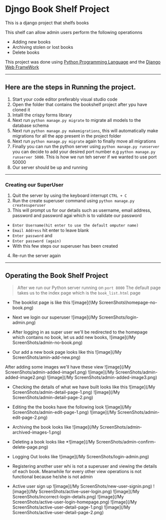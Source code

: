# Djngo Book Shelf Project
This is  a django project that shelfs books

This shelf can allow admin users perform the following operationns
 * Adding new books
 * Archiving stolen or lost books
 * Delete books

This project was done using [Python Programming Language](https://www.python.org) and the [Django Web FrameWork](https://www.djangoproject.com)

----------------------------------

## Here are the steps in Running the project.
1. Start your code editor preferably visual studio code
2. Open the folder that contains the bookshelf project after ypu have cloned it
3. Intalll the crispy forms library
4. Next run `python manage.py migrate` to migrate all models to the database schema
5. Next run  `python manage.py makemigrations`, this will automatically make migrations for all the app present in the project folder
6. Next run `python manage.py migrate` again to finally move all migrations
7. Finally you can run the python server using `python manage.py runserver` you can decide to add your desired port number e.g `python manage.py runserver 5000`. This is how we run teh server if we wanted to use port 50000
8. Our server should be up and running
-----------------------
### Creating our SuperUser
1. Quit the server by using the keyboard interrupt `CTRL + C`
2. Run the create superuser command using `python manage.py createsuperuser`
3. This will prompt us for our details such as username, email address, password and password agai which is to validate our password
  * `Enter Username(hit enter to use the default omputer name)`
  * `Email Address` hit enter to leave blank
  *  `Enter password` and 
  *  `Enter password (again)` 
  *  With this few steps our superuser has been created
4. Re-run the server again
----------------------------------------
## Operating the Book Shelf Project
> After we run our Python server running on `port 8000`
> The default page takes us to the index page which is the `book_list.html` page 


* The booklist page is like this 
![image](\My ScreenShots\homepage-no-book.png)

* Next we login our superuser
 ![image](/My ScreenShots/login-admin.png)

* After logging in as super user we'll be redirected to the homepage which contains no book, let us add new books,
![image](/My ScreenShots/admin-no-book.png)

* Our add a new book page looks like this
![image](/My ScreenShots/amin-add-new.png)

After adding some images we'll have these view
![image](/My ScreenShots/admin-added-image1.png)
![image](/My ScreenShots/admin-added-image2.png)
![image](/My ScreenShots/admin-added-image3.png)

* Checking the details of what we have built looks like this 
![image](/My ScreenShots/admin-detail-page-1.png)
![image](/My ScreenShots/admin-detail-page-2.png)

* Editing the the books have the following look 
![image](/My ScreenShots/admin-edit-page-1.png)
![image](/My ScreenShots/admin-edit-page-2.png)

* Archiving the book looks like
![image](/My ScreenShots/admin-archived-images-1.png)

* Deleting a book looks like 
*![image](/My ScreenShots/admin-confirm-delete-page.png)

* Logging Out looks like 
![image](/My ScreenShots/login-admin.png)

* Registering another user whi is not a superuser and viewing the details of each book. Meanwhile for every other view operations is not functional because he/she is not admin

* Active user sign up
![image](/My ScreenShots/new-user-signin.png)
![image](/My ScreenShots/active-user-login.png)
![image](/My ScreenShots/incorrect-login-details.png)
![image](/My ScreenShots/active-user-login-homepage.png)
![image](/My ScreenShots/active-user-detail-page-1.png)
![image](/My ScreenShots/active-user-detail-page-2.png)

